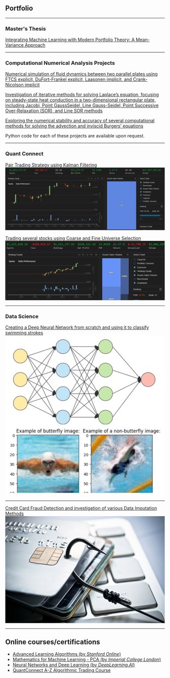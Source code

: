 ## Portfolio

---
### Master's Thesis
[Integrating Machine Learning with Modern Portfolio Theory: A Mean-Variance Approach](<pdf/Dissertation.pdf>)

---

### Computational Numerical Analysis Projects
[Numerical simulation of fluid dynamics between two parallel plates using FTCS explicit, DuFort-Frankel explicit, Laasonen implicit, and Crank-Nicolson implicit](<pdf/P1.pdf>)

[Investigation of iterative methods for solving Laplace’s equation, focusing on steady-state heat conduction in a two-dimensional rectangular plate, including Jacobi, Point GaussSeidel, Line Gauss-Seidel, Point Successive Over-Relaxation (SOR), and Line SOR methods](<pdf/P2.pdf>)

[Exploring the numerical stability and accuracy of several computational methods for solving the advection and inviscid Burgers’ equations](<pdf/P3.pdf>)

Python code for each of these projects are available upon request.


---

### Quant Connect
[Pair Trading Strategy using Kalman Filtering](/projects/kalmanFilter/kalmanFilter.html)
<img src="projects/kalmanFilter/backtestSummary.png?raw=false"/>

[Trading several stocks using Coarse and Fine Universe Selection](/projects/multiStock/multiStock.html)
<img src="projects/multiStock/backtestResults.png?raw=false"/>


---

### Data Science

[Creating a Deep Neural Network from scratch and using it to classify swimming strokes](/projects/deepNN/3LayerNN.html)
<img src="projects/deepNN/thumbnail.png?raw=true"/>

---

[Credit Card Fraud Detection and investigation of various Data Imputation Methods](/projects/fraudDetection/fraudDetection.html)
<img src="projects/fraudDetection/fraudImage.jpg?raw=true"/>

---


## Online courses/certifications
- [Advanced Learning Algorithms (by *Stanford Online*)](<certifications/advancedLearningAlgorithms.pdf>)
- [Mathematics for Machine Learning - PCA  (by *Imperial College London*)](<certifications/Mathematics For Machine Learning - PCA.pdf>)
- [Neural Networks and Deep Learning (by *DeepLearning.AI*)](</certifications/Deep Learning and Neural Networks.pdf>)
- [QuantConnect A-Z Algorithmic Trading Course](</certifications/A-Z Algorithmic Trading Course.png>)

